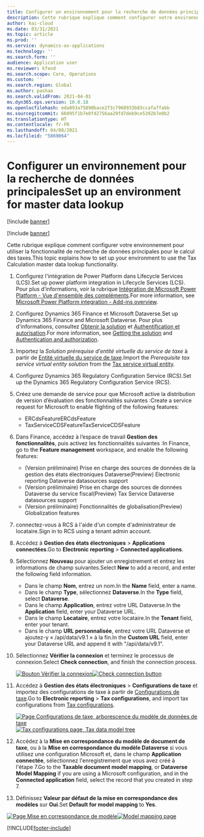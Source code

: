 ```yaml
---
title: Configurer un environnement pour la recherche de données principales
description: Cette rubrique explique comment configurer votre environnement pour utiliser la fonctionnalité de recherche de données principales pour le calcul des taxes.
author: kai-cloud
ms.date: 03/31/2021
ms.topic: article
ms.prod: ''
ms.service: dynamics-ax-applications
ms.technology: ''
ms.search.form: ''
audience: Application user
ms.reviewer: kfend
ms.search.scope: Core, Operations
ms.custom: ''
ms.search.region: Global
ms.author: pashao
ms.search.validFrom: 2021-04-01
ms.dyn365.ops.version: 10.0.18
ms.openlocfilehash: eda093a75898bace2f3c7968933b83ccafa7fabb
ms.sourcegitcommit: 66095f1b7e0fd2756aa29fd7deb9ce5392b7e0b2
ms.translationtype: HT
ms.contentlocale: fr-FR
ms.lasthandoff: 04/08/2021
ms.locfileid: "5869064"
---
```

# <a name="set-up-an-environment-for-master-data-lookup"></a><span data-ttu-id="07ffc-103">Configurer un environnement pour la recherche de données principales</span><span class="sxs-lookup"><span data-stu-id="07ffc-103">Set up an environment for master data lookup</span></span>

[!include [banner](../includes/banner.md)]

[!include [banner](../includes/preview-banner.md)]

<span data-ttu-id="07ffc-104">Cette rubrique explique comment configurer votre environnement pour utiliser la fonctionnalité de recherche de données principales pour le calcul des taxes.</span><span class="sxs-lookup"><span data-stu-id="07ffc-104">This topic explains how to set up your environment to use the Tax Calculation master data lookup functionality.</span></span>

1. <span data-ttu-id="07ffc-105">Configurez l'intégration de Power Platform dans Lifecycle Services (LCS).</span><span class="sxs-lookup"><span data-stu-id="07ffc-105">Set up power platform integration in Lifecycle Services (LCS).</span></span> <span data-ttu-id="07ffc-106">Pour plus d’informations, voir la rubrique [Intégration de Microsoft Power Platform - Vue d'ensemble des compléments](../../fin-ops-core/dev-itpro/power-platform/add-ins-overview.md).</span><span class="sxs-lookup"><span data-stu-id="07ffc-106">For more information, see [Microsoft Power Platform integration - Add-ins overview](../../fin-ops-core/dev-itpro/power-platform/add-ins-overview.md).</span></span>
2. <span data-ttu-id="07ffc-107">Configurez Dynamics 365 Finance et Microsoft Dataverse.</span><span class="sxs-lookup"><span data-stu-id="07ffc-107">Set up Dynamics 365 Finance and Microsoft Dataverse.</span></span> <span data-ttu-id="07ffc-108">Pour plus d'informations, consultez [Obtenir la solution](../../fin-ops-core/dev-itpro/power-platform/admin-reference.md#getting-the-solution) et [Authentification et autorisation](../../fin-ops-core/dev-itpro/power-platform/admin-reference.md#authentication-and-authorization).</span><span class="sxs-lookup"><span data-stu-id="07ffc-108">For more information, see [Getting the solution](../../fin-ops-core/dev-itpro/power-platform/admin-reference.md#getting-the-solution) and [Authentication and authorization](../../fin-ops-core/dev-itpro/power-platform/admin-reference.md#authentication-and-authorization).</span></span>
3. <span data-ttu-id="07ffc-109">Importez la *Solution prérequise d'entité virtuelle du service de taxe* à partir de [Entité virtuelle du service de taxe](https://go.microsoft.com/fwlink/?linkid=2158160).</span><span class="sxs-lookup"><span data-stu-id="07ffc-109">Import the *Prerequisite tax service virtual entity solution* from the [Tax service virtual entity](https://go.microsoft.com/fwlink/?linkid=2158160).</span></span>
4. <span data-ttu-id="07ffc-110">Configurez Dynamics 365 Regulatory Configuration Service (RCS).</span><span class="sxs-lookup"><span data-stu-id="07ffc-110">Set up the Dynamics 365 Regulatory Configuration Service (RCS).</span></span> 
5. <span data-ttu-id="07ffc-111">Créez une demande de service pour que Microsoft active la distribution de version d’évaluation des fonctionnalités suivantes :</span><span class="sxs-lookup"><span data-stu-id="07ffc-111">Create a service request for Microsoft to enable flighting of the following features:</span></span>

      - <span data-ttu-id="07ffc-112">ERCdsFeature</span><span class="sxs-lookup"><span data-stu-id="07ffc-112">ERCdsFeature</span></span>
      - <span data-ttu-id="07ffc-113">TaxServiceCDSFeature</span><span class="sxs-lookup"><span data-stu-id="07ffc-113">TaxServiceCDSFeature</span></span>

6. <span data-ttu-id="07ffc-114">Dans Finance, accédez à l’espace de travail **Gestion des fonctionnalités**, puis activez les fonctionnalités suivantes :</span><span class="sxs-lookup"><span data-stu-id="07ffc-114">In Finance, go to the **Feature management** workspace, and enable the following features:</span></span>

      - <span data-ttu-id="07ffc-115">(Version préliminaire) Prise en charge des sources de données de la gestion des états électroniques Dataverse</span><span class="sxs-lookup"><span data-stu-id="07ffc-115">(Preview) Electronic reporting Dataverse datasources support</span></span>
      - <span data-ttu-id="07ffc-116">(Version préliminaire) Prise en charge des sources de données Dataverse du service fiscal</span><span class="sxs-lookup"><span data-stu-id="07ffc-116">(Preview) Tax Service Dataverse datasources support</span></span>
      - <span data-ttu-id="07ffc-117">(Version préliminaire) Fonctionnalités de globalisation</span><span class="sxs-lookup"><span data-stu-id="07ffc-117">(Preview) Globalization features</span></span>

5. <span data-ttu-id="07ffc-118">connectez-vous à RCS à l'aide d'un compte d'administrateur de locataire.</span><span class="sxs-lookup"><span data-stu-id="07ffc-118">Sign in to RCS using a tenant admin account.</span></span>
6. <span data-ttu-id="07ffc-119">Accédez à **Gestion des états électroniques** > **Applications connectées**.</span><span class="sxs-lookup"><span data-stu-id="07ffc-119">Go to **Electronic reporting** > **Connected applications**.</span></span> 
7. <span data-ttu-id="07ffc-120">Sélectionnez **Nouveau** pour ajouter un enregistrement et entrez les informations de champ suivantes.</span><span class="sxs-lookup"><span data-stu-id="07ffc-120">Select **New** to add a record, and enter the following field information.</span></span> 

   - <span data-ttu-id="07ffc-121">Dans le champ **Nom**, entrez un nom.</span><span class="sxs-lookup"><span data-stu-id="07ffc-121">In the **Name** field, enter a name.</span></span>
   - <span data-ttu-id="07ffc-122">Dans le champ **Type**, sélectionnez **Dataverse**.</span><span class="sxs-lookup"><span data-stu-id="07ffc-122">In the **Type** field, select **Dataverse**.</span></span>
   - <span data-ttu-id="07ffc-123">Dans le champ **Application**, entrez votre URL Dataverse.</span><span class="sxs-lookup"><span data-stu-id="07ffc-123">In the **Application** field, enter your Dataverse URL.</span></span>
   - <span data-ttu-id="07ffc-124">Dans le champ **Locataire**, entrez votre locataire.</span><span class="sxs-lookup"><span data-stu-id="07ffc-124">In the **Tenant** field, enter your tenant.</span></span>
   - <span data-ttu-id="07ffc-125">Dans le champ **URL personnalisée**, entrez votre URL Dataverse et ajoutez-y « /api/data/v9.1 » à la fin.</span><span class="sxs-lookup"><span data-stu-id="07ffc-125">In the **Custom URL** field, enter your Dataverse URL and append it with "/api/data/v9.1".</span></span>

8. <span data-ttu-id="07ffc-126">Sélectionnez **Vérifier la connexion** et terminez le processus de connexion.</span><span class="sxs-lookup"><span data-stu-id="07ffc-126">Select **Check connection**, and finish the connection process.</span></span> 

   <span data-ttu-id="07ffc-127">[![Bouton Vérifier la connexion](./media/tax-service-setup-environment-for-mater-date-pic1.png)](./media/tax-service-setup-environment-for-mater-date-pic1.png)</span><span class="sxs-lookup"><span data-stu-id="07ffc-127">[![Check connection button](./media/tax-service-setup-environment-for-mater-date-pic1.png)](./media/tax-service-setup-environment-for-mater-date-pic1.png)</span></span>

9. <span data-ttu-id="07ffc-128">Accédez à **Gestion des états électroniques** > **Configurations de taxe** et importez des configurations de taxe à partir de [Configurations de taxe](https://go.microsoft.com/fwlink/?linkid=2158352).</span><span class="sxs-lookup"><span data-stu-id="07ffc-128">Go to **Electronic reporting** > **Tax configurations**, and import tax configurations from [Tax configurations](https://go.microsoft.com/fwlink/?linkid=2158352).</span></span>

   <span data-ttu-id="07ffc-129">[![Page Configurations de taxe, arborescence du modèle de données de taxe](./media/tax-service-setup-environment-for-mater-date-pic2.png)](./media/tax-service-setup-environment-for-mater-date-pic2.png)</span><span class="sxs-lookup"><span data-stu-id="07ffc-129">[![Tax configurations page, Tax data model tree](./media/tax-service-setup-environment-for-mater-date-pic2.png)](./media/tax-service-setup-environment-for-mater-date-pic2.png)</span></span>

10. <span data-ttu-id="07ffc-130">Accédez à la **Mise en correspondance du modèle de document de taxe**, ou à la **Mise en correspondance du modèle Dataverse** si vous utilisez une configuration Microsoft et, dans le champ **Application connectée**, sélectionnez l'enregistrement que vous avez créé à l'étape 7.</span><span class="sxs-lookup"><span data-stu-id="07ffc-130">Go to the **Taxable document model mapping**, or **Dataverse Model Mapping** if you are using a Microsoft configuration, and in the **Connected application** field, select the record that you created in step 7.</span></span>
11. <span data-ttu-id="07ffc-131">Définissez **Valeur par défaut de la mise en correspondance des modèles** sur **Oui**.</span><span class="sxs-lookup"><span data-stu-id="07ffc-131">Set **Default for model mapping** to **Yes**.</span></span>

   <span data-ttu-id="07ffc-132">[![Page Mise en correspondance de modèle](./media/tax-service-setup-environment-for-mater-date-pic3.png)](./media/tax-service-setup-environment-for-mater-date-pic3.png)</span><span class="sxs-lookup"><span data-stu-id="07ffc-132">[![Model mapping page](./media/tax-service-setup-environment-for-mater-date-pic3.png)](./media/tax-service-setup-environment-for-mater-date-pic3.png)</span></span>


[!INCLUDE[footer-include](../../includes/footer-banner.md)]
